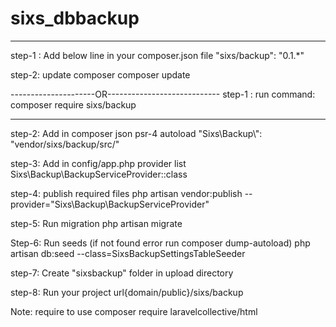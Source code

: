 # sixs_dbbackup


----------------------------------------------------
step-1 :  Add below line in your composer.json file
	"sixs/backup": "0.1.*"

step-2: update composer
	composer update

---------------------OR---------------------------- 
step-1 :  run command: composer require sixs/backup

----------------------------------------------------
step-2:	Add in composer json psr-4 autoload
	"Sixs\\Backup\\": "vendor/sixs/backup/src/"

step-3: Add in config/app.php  provider list
	Sixs\Backup\BackupServiceProvider::class

step-4: publish required files
	php artisan vendor:publish --provider="Sixs\Backup\BackupServiceProvider"

step-5: Run migration
	php artisan migrate

Step-6: Run seeds (if not found error run composer dump-autoload)
	php artisan db:seed --class=SixsBackupSettingsTableSeeder

step-7: Create "sixsbackup" folder in upload directory

step-8: Run your project url{domain/public}/sixs/backup

Note: require to use composer require laravelcollective/html


